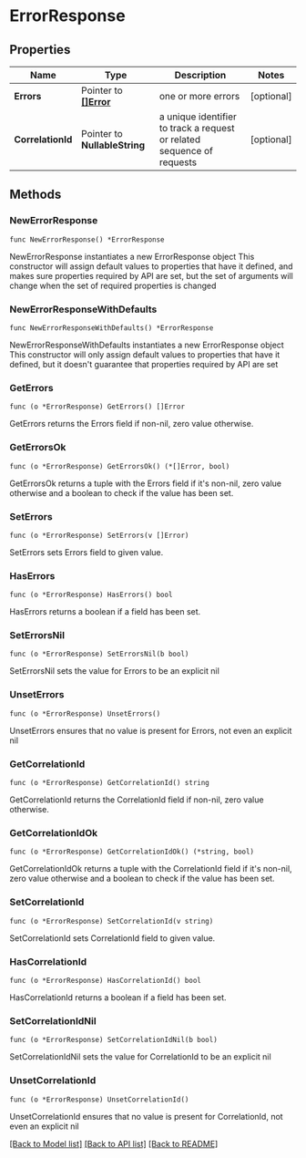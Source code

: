 # ErrorResponse

## Properties

Name | Type | Description | Notes
------------ | ------------- | ------------- | -------------
**Errors** | Pointer to [**[]Error**](Error.md) | one or more errors | [optional] 
**CorrelationId** | Pointer to **NullableString** | a unique identifier to track a request or related sequence of requests | [optional] 

## Methods

### NewErrorResponse

`func NewErrorResponse() *ErrorResponse`

NewErrorResponse instantiates a new ErrorResponse object
This constructor will assign default values to properties that have it defined,
and makes sure properties required by API are set, but the set of arguments
will change when the set of required properties is changed

### NewErrorResponseWithDefaults

`func NewErrorResponseWithDefaults() *ErrorResponse`

NewErrorResponseWithDefaults instantiates a new ErrorResponse object
This constructor will only assign default values to properties that have it defined,
but it doesn't guarantee that properties required by API are set

### GetErrors

`func (o *ErrorResponse) GetErrors() []Error`

GetErrors returns the Errors field if non-nil, zero value otherwise.

### GetErrorsOk

`func (o *ErrorResponse) GetErrorsOk() (*[]Error, bool)`

GetErrorsOk returns a tuple with the Errors field if it's non-nil, zero value otherwise
and a boolean to check if the value has been set.

### SetErrors

`func (o *ErrorResponse) SetErrors(v []Error)`

SetErrors sets Errors field to given value.

### HasErrors

`func (o *ErrorResponse) HasErrors() bool`

HasErrors returns a boolean if a field has been set.

### SetErrorsNil

`func (o *ErrorResponse) SetErrorsNil(b bool)`

 SetErrorsNil sets the value for Errors to be an explicit nil

### UnsetErrors
`func (o *ErrorResponse) UnsetErrors()`

UnsetErrors ensures that no value is present for Errors, not even an explicit nil
### GetCorrelationId

`func (o *ErrorResponse) GetCorrelationId() string`

GetCorrelationId returns the CorrelationId field if non-nil, zero value otherwise.

### GetCorrelationIdOk

`func (o *ErrorResponse) GetCorrelationIdOk() (*string, bool)`

GetCorrelationIdOk returns a tuple with the CorrelationId field if it's non-nil, zero value otherwise
and a boolean to check if the value has been set.

### SetCorrelationId

`func (o *ErrorResponse) SetCorrelationId(v string)`

SetCorrelationId sets CorrelationId field to given value.

### HasCorrelationId

`func (o *ErrorResponse) HasCorrelationId() bool`

HasCorrelationId returns a boolean if a field has been set.

### SetCorrelationIdNil

`func (o *ErrorResponse) SetCorrelationIdNil(b bool)`

 SetCorrelationIdNil sets the value for CorrelationId to be an explicit nil

### UnsetCorrelationId
`func (o *ErrorResponse) UnsetCorrelationId()`

UnsetCorrelationId ensures that no value is present for CorrelationId, not even an explicit nil

[[Back to Model list]](../README.md#documentation-for-models) [[Back to API list]](../README.md#documentation-for-api-endpoints) [[Back to README]](../README.md)


